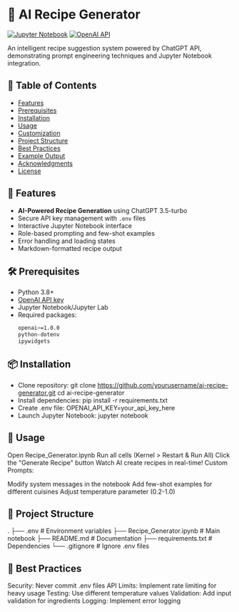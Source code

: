 # 🍳 AI Recipe Generator

[![Jupyter Notebook](https://img.shields.io/badge/Jupyter-Notebook-orange)](recipe_generator.ipynb)
[![OpenAI API](https://img.shields.io/badge/OpenAI-API-412991)](https://platform.openai.com)

An intelligent recipe suggestion system powered by ChatGPT API, demonstrating prompt engineering techniques and Jupyter Notebook integration.

## 📖 Table of Contents
- [Features](#-features)
- [Prerequisites](#-prerequisites)
- [Installation](#-installation)
- [Usage](#-usage)
- [Customization](#-customization)
- [Project Structure](#-project-structure)
- [Best Practices](#-best-practices)
- [Example Output](#-example-output)
- [Acknowledgments](#-acknowledgments)
- [License](#-license)

## 🌟 Features
- **AI-Powered Recipe Generation** using ChatGPT 3.5-turbo
- Secure API key management with `.env` files
- Interactive Jupyter Notebook interface
- Role-based prompting and few-shot examples
- Error handling and loading states
- Markdown-formatted recipe output

## 🛠 Prerequisites
- Python 3.8+
- [OpenAI API key](https://platform.openai.com/api-keys)
- Jupyter Notebook/Jupyter Lab
- Required packages:
  ```bash
  openai>=1.0.0
  python-dotenv
  ipywidgets

## 📦 Installation
- Clone repository:
git clone https://github.com/yourusername/ai-recipe-generator.git
cd ai-recipe-generator
- Install dependencies:
pip install -r requirements.txt
- Create .env file:
OPENAI_API_KEY=your_api_key_here
- Launch Jupyter Notebook:
jupyter notebook

## 🚀 Usage
Open Recipe_Generator.ipynb
Run all cells (Kernel > Restart & Run All)
Click the "Generate Recipe" button
Watch AI create recipes in real-time!
Custom Prompts:

Modify system messages in the notebook
Add few-shot examples for different cuisines
Adjust temperature parameter (0.2-1.0)

## 📂 Project Structure
.
├── .env                    # Environment variables
├── Recipe_Generator.ipynb  # Main notebook
├── README.md               # Documentation
├── requirements.txt        # Dependencies
└── .gitignore              # Ignore .env files
## 🔑 Best Practices

Security: Never commit .env files
API Limits: Implement rate limiting for heavy usage
Testing: Use different temperature values
Validation: Add input validation for ingredients
Logging: Implement error logging

